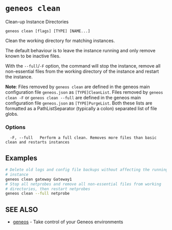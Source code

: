 # `geneos clean`

Clean-up Instance Directories

```text
geneos clean [flags] [TYPE] [NAME...]
```

Clean the working directory for matching instances.

The default behaviour is to leave the instance running and only remove known to be inactive files.

With the `--full`/`-F` option, the command will stop the instance, remove all non-essential files from the working directory of the instance and restart the instance.

**Note**: Files removed by `geneos clean` are defined in the geneos main configuration file `geneos.json` as `[TYPE]CleanList`. Files removed by `geneos clean -F` or `geneos clean --full` are defined in the geneos main configuration file `geneos.json` as `[TYPE]PurgeList`. Both these lists are formatted as a PathListSeparator (typically a colon) separated list of file globs.
### Options

```text
  -F, --full   Perform a full clean. Removes more files than basic clean and restarts instances
```

## Examples

```bash
# Delete old logs and config file backups without affecting the running
# instance
geneos clean gateway Gateway1
# Stop all netprobes and remove all non-essential files from working 
# directories, then restart netprobes
geneos clean --full netprobe

```

## SEE ALSO

* [geneos](geneos.md)	 - Take control of your Geneos environments
